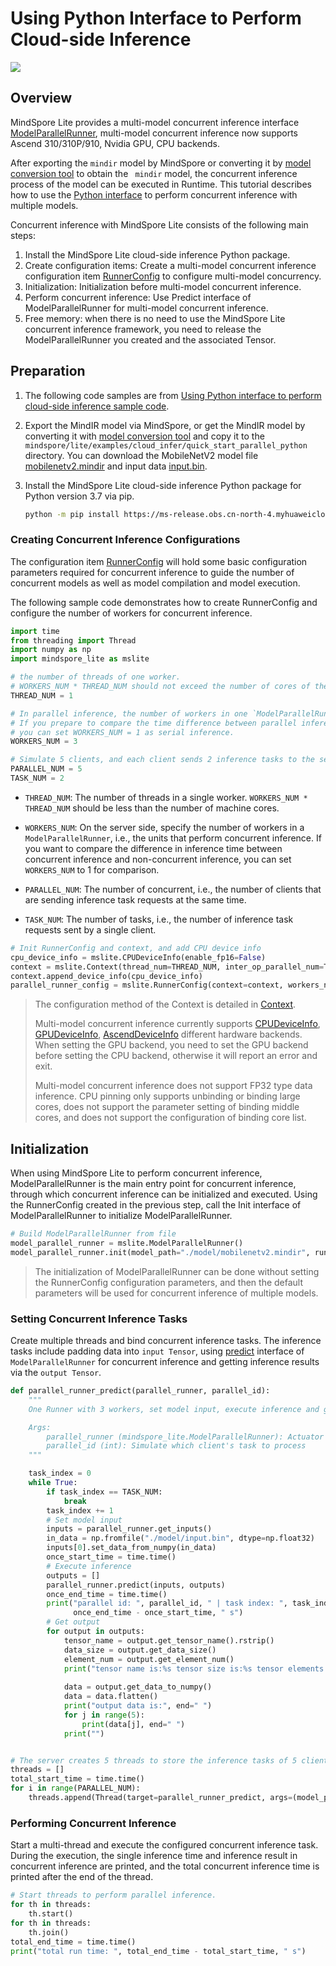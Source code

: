 # Using Python Interface to Perform Cloud-side Inference

<a href="https://gitee.com/mindspore/docs/blob/master/docs/lite/docs/source_en/use/cloud_infer/runtime_parallel_python.md" target="_blank"><img src="https://mindspore-website.obs.cn-north-4.myhuaweicloud.com/website-images/master/resource/_static/logo_source_en.png"></a>

## Overview

MindSpore Lite provides a multi-model concurrent inference interface [ModelParallelRunner](https://mindspore.cn/lite/api/en/master/mindspore_lite/mindspore_lite.ModelParallelRunner.html), multi-model concurrent inference now supports Ascend 310/310P/910, Nvidia GPU, CPU backends.

After exporting the `mindir` model by MindSpore or converting it by [model conversion tool](https://www.mindspore.cn/lite/docs/en/master/use/cloud_infer/converter_tool.html) to obtain the ` mindir` model, the concurrent inference process of the model can be executed in Runtime. This tutorial describes how to use the [Python interface](https://mindspore.cn/lite/api/en/master/mindspore_lite.html) to perform concurrent inference with multiple models.

Concurrent inference with MindSpore Lite consists of the following main steps:

1. Install the MindSpore Lite cloud-side inference Python package.
2. Create configuration items: Create a multi-model concurrent inference configuration item [RunnerConfig](https://www.mindspore.cn/lite/api/en/master/mindspore_lite/mindspore_lite.RunnerConfig.html) to configure multi-model concurrency.
3. Initialization: Initialization before multi-model concurrent inference.
4. Perform concurrent inference: Use Predict interface of ModelParallelRunner for multi-model concurrent inference.
5. Free memory: when there is no need to use the MindSpore Lite concurrent inference framework, you need to release the ModelParallelRunner you created and the associated Tensor.

## Preparation

1. The following code samples are from [Using Python interface to perform cloud-side inference sample code](https://gitee.com/mindspore/mindspore/tree/master/mindspore/lite/examples/cloud_infer/quick_start_parallel_python).

2. Export the MindIR model via MindSpore, or get the MindIR model by converting it with [model conversion tool](https://www.mindspore.cn/lite/docs/en/master/use/cloud_infer/converter_tool.html) and copy it to the `mindspore/lite/examples/cloud_infer/quick_start_parallel_python` directory. You can download the MobileNetV2 model file [mobilenetv2.mindir](https://download.mindspore.cn/model_zoo/official/lite/quick_start/mobilenetv2.mindir) and input data [input.bin](https://download.mindspore.cn/model_zoo/official/lite/quick_start/input.bin).

3. Install the MindSpore Lite cloud-side inference Python package for Python version 3.7 via pip.

    ```bash
    python -m pip install https://ms-release.obs.cn-north-4.myhuaweicloud.com/${MINDSPORE_LITE_VERSION}/MindSpore/lite/release/centos_x86/cloud_fusion/mindspore_lite-${MINDSPORE_LITE_VERSION}-cp37-cp37m-linux_x86.whl --trusted-host ms-release.obs.cn-north-4.myhuaweicloud.com -i https://pypi.tuna.tsinghua.edu.cn/simple
    ```

### Creating Concurrent Inference Configurations

The configuration item [RunnerConfig](https://www.mindspore.cn/lite/api/en/master/mindspore_lite/mindspore_lite.RunnerConfig.html) will hold some basic configuration parameters required for concurrent inference to guide the number of concurrent models as well as model compilation and model execution.

The following sample code demonstrates how to create RunnerConfig and configure the number of workers for concurrent inference.

```python
import time
from threading import Thread
import numpy as np
import mindspore_lite as mslite

# the number of threads of one worker.
# WORKERS_NUM * THREAD_NUM should not exceed the number of cores of the machine.
THREAD_NUM = 1

# In parallel inference, the number of workers in one `ModelParallelRunner` in server.
# If you prepare to compare the time difference between parallel inference and serial inference,
# you can set WORKERS_NUM = 1 as serial inference.
WORKERS_NUM = 3

# Simulate 5 clients, and each client sends 2 inference tasks to the server at the same time.
PARALLEL_NUM = 5
TASK_NUM = 2
```

- `THREAD_NUM`: The number of threads in a single worker. `WORKERS_NUM * THREAD_NUM` should be less than the number of machine cores.

- `WORKERS_NUM`: On the server side, specify the number of workers in a `ModelParallelRunner`, i.e., the units that perform concurrent inference. If you want to compare the difference in inference time between concurrent inference and non-concurrent inference, you can set `WORKERS_NUM` to 1 for comparison.

- `PARALLEL_NUM`: The number of concurrent, i.e., the number of clients that are sending inference task requests at the same time.

- `TASK_NUM`: The number of tasks, i.e., the number of inference task requests sent by a single client.

```python
# Init RunnerConfig and context, and add CPU device info
cpu_device_info = mslite.CPUDeviceInfo(enable_fp16=False)
context = mslite.Context(thread_num=THREAD_NUM, inter_op_parallel_num=THREAD_NUM)
context.append_device_info(cpu_device_info)
parallel_runner_config = mslite.RunnerConfig(context=context, workers_num=WORKERS_NUM)
```

> The configuration method of the Context is detailed in [Context](https://www.mindspore.cn/lite/docs/en/master/use/cloud_infer/runtime_python.html#creating-configuration-context).
>
> Multi-model concurrent inference currently supports [CPUDeviceInfo](https://mindspore.cn/lite/api/en/r1.9/mindspore_lite/mindspore_lite.CPUDeviceInfo.html#mindspore_lite.CPUDeviceInfo), [GPUDeviceInfo](https://mindspore.cn/lite/api/en/r1.9/mindspore_lite/mindspore_lite.GPUDeviceInfo.html#mindspore_lite.GPUDeviceInfo), [AscendDeviceInfo](https://mindspore.cn/lite/api/en/r1.9/mindspore_lite/mindspore_lite.AscendDeviceInfo.html#mindspore_lite.AscendDeviceInfo) different hardware backends. When setting the GPU backend, you need to set the GPU backend before setting the CPU backend, otherwise it will report an error and exit.
>
> Multi-model concurrent inference does not support FP32 type data inference. CPU pinning only supports unbinding or binding large cores, does not support the parameter setting of binding middle cores, and does not support the configuration of binding core list.

## Initialization

When using MindSpore Lite to perform concurrent inference, ModelParallelRunner is the main entry point for concurrent inference, through which concurrent inference can be initialized and executed. Using the RunnerConfig created in the previous step, call the Init interface of ModelParallelRunner to initialize ModelParallelRunner.

```python
# Build ModelParallelRunner from file
model_parallel_runner = mslite.ModelParallelRunner()
model_parallel_runner.init(model_path="./model/mobilenetv2.mindir", runner_config=parallel_runner_config)
```

> The initialization of ModelParallelRunner can be done without setting the RunnerConfig configuration parameters, and then the default parameters will be used for concurrent inference of multiple models.

### Setting Concurrent Inference Tasks

Create multiple threads and bind concurrent inference tasks. The inference tasks include padding data into `input Tensor`, using [predict](https://www.mindspore.cn/lite/api/en/master/mindspore_lite/mindspore_lite.ModelParallelRunner.html#mindspore_lite.ModelParallelRunner.predict) interface of `ModelParallelRunner` for concurrent inference and getting inference results via the `output Tensor`.

```python
def parallel_runner_predict(parallel_runner, parallel_id):
    """
    One Runner with 3 workers, set model input, execute inference and get output.

    Args:
        parallel_runner (mindspore_lite.ModelParallelRunner): Actuator Supporting Parallel inference.
        parallel_id (int): Simulate which client's task to process
    """

    task_index = 0
    while True:
        if task_index == TASK_NUM:
            break
        task_index += 1
        # Set model input
        inputs = parallel_runner.get_inputs()
        in_data = np.fromfile("./model/input.bin", dtype=np.float32)
        inputs[0].set_data_from_numpy(in_data)
        once_start_time = time.time()
        # Execute inference
        outputs = []
        parallel_runner.predict(inputs, outputs)
        once_end_time = time.time()
        print("parallel id: ", parallel_id, " | task index: ", task_index, " | run once time: ",
              once_end_time - once_start_time, " s")
        # Get output
        for output in outputs:
            tensor_name = output.get_tensor_name().rstrip()
            data_size = output.get_data_size()
            element_num = output.get_element_num()
            print("tensor name is:%s tensor size is:%s tensor elements num is:%s" % (tensor_name, data_size,
                                                                                     element_num))
            data = output.get_data_to_numpy()
            data = data.flatten()
            print("output data is:", end=" ")
            for j in range(5):
                print(data[j], end=" ")
            print("")


# The server creates 5 threads to store the inference tasks of 5 clients.
threads = []
total_start_time = time.time()
for i in range(PARALLEL_NUM):
    threads.append(Thread(target=parallel_runner_predict, args=(model_parallel_runner, i,)))
```

### Performing Concurrent Inference

Start a multi-thread and execute the configured concurrent inference task. During the execution, the single inference time and inference result in concurrent inference are printed, and the total concurrent inference time is printed after the end of the thread.

```python
# Start threads to perform parallel inference.
for th in threads:
    th.start()
for th in threads:
    th.join()
total_end_time = time.time()
print("total run time: ", total_end_time - total_start_time, " s")
```
